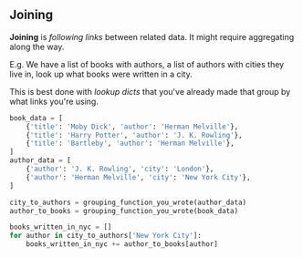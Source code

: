 ## Joining
**Joining** is _following links_ between related data.
It might require aggregating along the way.

E.g. We have a list of books with authors, a list of authors with cities they live in, look up what books were written in a city.

This is best done with _lookup dicts_ that you've already made that group by what links you're using.
```python
book_data = [
    {'title': 'Moby Dick', 'author': 'Herman Melville'},
    {'title': 'Harry Potter', 'author': 'J. K. Rowling'},
    {'title': 'Bartleby', 'author': 'Herman Melville'},
]
author_data = [
    {'author': 'J. K. Rowling', 'city': 'London'},
    {'author': 'Herman Melville', 'city': 'New York City'},
]

city_to_authors = grouping_function_you_wrote(author_data)
author_to_books = grouping_function_you_wrote(book_data)

books_written_in_nyc = []
for author in city_to_authors['New York City']:
    books_written_in_nyc += author_to_books[author]
```
